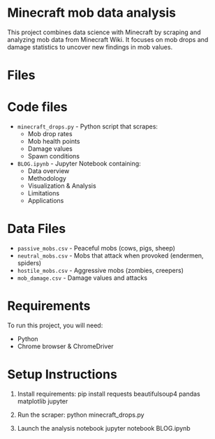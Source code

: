 # Minecraft mob data analysis

This project combines data science with Minecraft by scraping and analyzing mob data from Minecraft Wiki. It focuses on mob drops and damage statistics to uncover new findings in mob values. 

# Files

# Code files
- `minecraft_drops.py` - Python script that scrapes:
  - Mob drop rates
  - Mob health points
  - Damage values
  - Spawn conditions
- `BLOG.ipynb` - Jupyter Notebook containing:
  - Data overview
  - Methodology
  - Visualization & Analysis
  - Limitations
  - Applications

# Data Files
- `passive_mobs.csv` - Peaceful mobs (cows, pigs, sheep)
- `neutral_mobs.csv` - Mobs that attack when provoked (endermen, spiders)
- `hostile_mobs.csv` - Aggressive mobs (zombies, creepers)
- `mob_damage.csv` - Damage values and attacks

# Requirements
To run this project, you will need:
- Python
- Chrome browser & ChromeDriver

# Setup Instructions

1. Install requirements:
pip install requests beautifulsoup4 pandas matplotlib jupyter

2. Run the scraper:
python minecraft_drops.py

3. Launch the analysis notebook
jupyter notebook BLOG.ipynb
